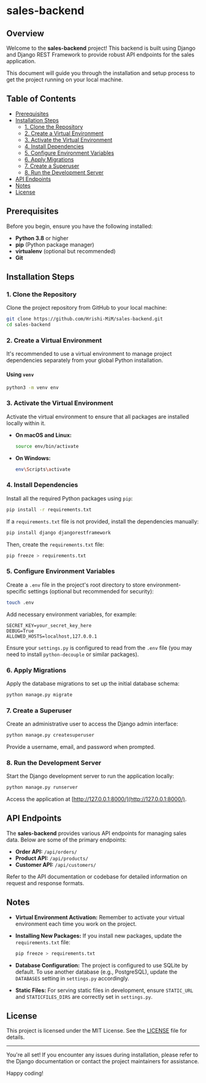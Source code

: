 # sales-backend

## Overview

Welcome to the **sales-backend** project! This backend is built using Django and Django REST Framework to provide robust API endpoints for the sales application.

This document will guide you through the installation and setup process to get the project running on your local machine.

## Table of Contents

- [Prerequisites](#prerequisites)
- [Installation Steps](#installation-steps)
  - [1. Clone the Repository](#1-clone-the-repository)
  - [2. Create a Virtual Environment](#2-create-a-virtual-environment)
  - [3. Activate the Virtual Environment](#3-activate-the-virtual-environment)
  - [4. Install Dependencies](#4-install-dependencies)
  - [5. Configure Environment Variables](#5-configure-environment-variables)
  - [6. Apply Migrations](#6-apply-migrations)
  - [7. Create a Superuser](#7-create-a-superuser)
  - [8. Run the Development Server](#8-run-the-development-server)
- [API Endpoints](#api-endpoints)
- [Notes](#notes)
- [License](#license)

## Prerequisites

Before you begin, ensure you have the following installed:

- **Python 3.8** or higher
- **pip** (Python package manager)
- **virtualenv** (optional but recommended)
- **Git**

## Installation Steps

### 1. Clone the Repository

Clone the project repository from GitHub to your local machine:

```bash
git clone https://github.com/Hrishi-MiM/sales-backend.git
cd sales-backend
```

### 2. Create a Virtual Environment

It's recommended to use a virtual environment to manage project dependencies separately from your global Python installation.

#### Using `venv`

```bash
python3 -m venv env
```

### 3. Activate the Virtual Environment

Activate the virtual environment to ensure that all packages are installed locally within it.

- **On macOS and Linux:**

  ```bash
  source env/bin/activate
  ```

- **On Windows:**

  ```bash
  env\Scripts\activate
  ```

### 4. Install Dependencies

Install all the required Python packages using `pip`:

```bash
pip install -r requirements.txt
```

If a `requirements.txt` file is not provided, install the dependencies manually:

```bash
pip install django djangorestframework
```

Then, create the `requirements.txt` file:

```bash
pip freeze > requirements.txt
```

### 5. Configure Environment Variables

Create a `.env` file in the project's root directory to store environment-specific settings (optional but recommended for security):

```bash
touch .env
```

Add necessary environment variables, for example:

```env
SECRET_KEY=your_secret_key_here
DEBUG=True
ALLOWED_HOSTS=localhost,127.0.0.1
```

Ensure your `settings.py` is configured to read from the `.env` file (you may need to install `python-decouple` or similar packages).

### 6. Apply Migrations

Apply the database migrations to set up the initial database schema:

```bash
python manage.py migrate
```

### 7. Create a Superuser

Create an administrative user to access the Django admin interface:

```bash
python manage.py createsuperuser
```

Provide a username, email, and password when prompted.

### 8. Run the Development Server

Start the Django development server to run the application locally:

```bash
python manage.py runserver
```

Access the application at [http://127.0.0.1:8000/](http://127.0.0.1:8000/).

## API Endpoints

The **sales-backend** provides various API endpoints for managing sales data. Below are some of the primary endpoints:

- **Order API:** `/api/orders/`
- **Product API:** `/api/products/`
- **Customer API:** `/api/customers/`

Refer to the API documentation or codebase for detailed information on request and response formats.

## Notes

- **Virtual Environment Activation:** Remember to activate your virtual environment each time you work on the project.
- **Installing New Packages:** If you install new packages, update the `requirements.txt` file:

  ```bash
  pip freeze > requirements.txt
  ```

- **Database Configuration:** The project is configured to use SQLite by default. To use another database (e.g., PostgreSQL), update the `DATABASES` setting in `settings.py` accordingly.
- **Static Files:** For serving static files in development, ensure `STATIC_URL` and `STATICFILES_DIRS` are correctly set in `settings.py`.

## License

This project is licensed under the MIT License. See the [LICENSE](LICENSE) file for details.

---

You're all set! If you encounter any issues during installation, please refer to the Django documentation or contact the project maintainers for assistance.

Happy coding!
